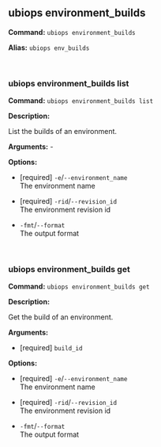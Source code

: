 ## ubiops environment_builds

**Command:** `ubiops environment_builds`

**Alias:** `ubiops env_builds`


<br/>

### ubiops environment_builds list

**Command:** `ubiops environment_builds list`

**Description:**

List the builds of an environment.

**Arguments:** - 

**Options:**

- [required] `-e`/`--environment_name`<br/>The environment name

- [required] `-rid`/`--revision_id`<br/>The environment revision id

- `-fmt`/`--format`<br/>The output format


<br/>

### ubiops environment_builds get

**Command:** `ubiops environment_builds get`

**Description:**

Get the build of an environment.

**Arguments:**

- [required] `build_id`



**Options:**

- [required] `-e`/`--environment_name`<br/>The environment name

- [required] `-rid`/`--revision_id`<br/>The environment revision id

- `-fmt`/`--format`<br/>The output format


<br/>
